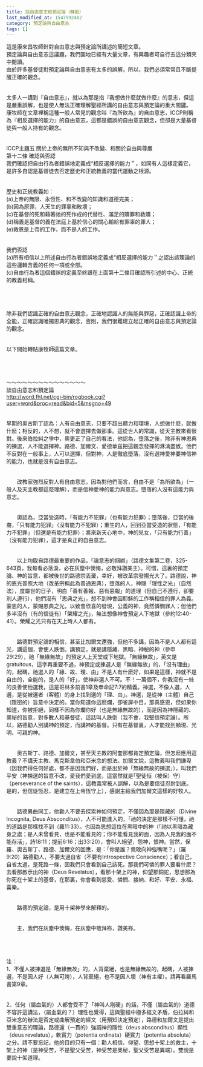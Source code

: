 ```yaml
---
title: 談自由意志和預定論（轉貼）
last_modified_at: 1547992482
category: 預定論與自由意志
tags: []
---
```


這是康來昌牧師針對自由意志與預定論所講述的簡短文章。<br>預定論與自由意志這議題，我們園地已經有大量文章，有興趣者可自行去這分類夾中閱讀。<br>由於許多基督徒對預定論與自由意志有太多的誤解，所以，我們必須常常且不斷提醒正確的觀念。<br><br><br><!--more-->太多人一講到『自由意志』，就以為那是指『我想做什麼就做什麼』的意志，但這是嚴重誤解，也是使人無法正確理解聖經所講的自由意志與預定論的重大關鍵。<br>康牧師在文章裡稱這種一般人常見的觀念叫『為所欲為』的自由意志，ICCP則稱為『相反選擇的能力』的自由意志，這都是錯誤的自由意志觀念，但卻是大量基督徒與一般人持有的觀念。<br><br><br>ICCP主題五  關於上帝的無所不知與不改變、和關於自由與尊嚴 <br>第十二條 確認與否認<br>我們確認把自由行為者錯誤地定義成“相反選擇的能力＂，如同有人這樣定義它，是許多自認是基督徒去否定歷史和正統教義的當代運動之根源。<br><br><br>歷史和正統教義如：<br>(a)上帝的無限、永恆性、和不改變的知識和道德完美；<br>(b)因為原罪，人天生的罪辜和敗壞；<br>(c)在基督的死和藉著祂的死作成的代替性、滿足的贖罪和救贖；<br>(d)稱義是基督的義在法庭上基於信心的關心輸給有罪辜的罪人；<br>(e)救恩是上帝的工作，而不是人的工作。<br><br><br>我們否認<br>(a)所有相信以上所述自由行為者錯誤地定義成“相反選擇的能力＂之認出該理論的這些邏輯含義的任何一項或全部。<br>(c)自由行為者這個錯誤的定義至終跟在上面第十二條目確認所引述的中心、正統的教義相稱。<br><br><br><br><br>除非我們認識正確的自由意志觀念，正確地認識人的無能與罪惡，正確認識上帝的全能，正確認識唯獨恩典的觀念，否則，我們很難建立起正確的自由意志與預定論的觀念。<br><br><br>以下開始轉貼康牧師這篇文章。<br><br><br><br><br>～～～～～～～～～～～～～～～<br>談自由意志和預定論<br>http://word.fhl.net/cgi-bin/rogbook.cgi?user=word&proc=read&bid=5&msgno=49<br><br><br>早期的奥古斯丁認為：人有自由意志，只要不超出體力和環境，人想做什麽，就做什麽；相反的，人不想，就不會選擇去做那事。這從世人的常識，從天主教來看很對。後來伯拉糾之爭中，奧更正了自己的看法，他認為，墮落之後，除非有神恩典的揀選，人不能選擇神。路德、加爾文、愛德華茲把這觀念發揮的淋漓盡致。他們不反對在一般事上，人可以選擇，但對神，人是徹底墮落，沒有選神愛神要神信神的能力，也就是沒有自由意志。 <br><br><br>　　改教家強烈反對人有自由意志，因為對他們而言，自由不是「為所欲為」（一般人及天主教都這麼理解），而是信神愛神的能力與意志。墮落的人沒有這能力與意志。 <br><br><br>　　奧認為，亞當受造時，「有能力不犯罪」（也有能力犯罪）；墮落後，亞當的後裔，「只有能力犯罪」（沒有能力不犯罪）；重生的人，回到亞當受造的狀態，「有能力不犯罪」（但還是有能力犯罪）；將來新天心地中，神的兒女，「只有能力行善」（沒有能力犯罪），這才是真正的自由意志。 <br><br><br>　　以上均取自路德最重要的作品，「論意志的捆綁」（路德文集第二卷，325-643頁，我每看必落淚，必在灰塵中懊悔，必敬拜讚美主）。可惜，這裏的預定論、神的旨意，都被後世的路德宗丟棄，幸好，被改革宗發揚光大了。路德說，神的恩光普照大地（改革宗稱此為普通恩典），墮落的人，神賜「理性之光」（自然法），度屬世的日子，明白「善有善報、惡有惡報」的道理（但自己不遵行，卻要別人遵行），他們沒有「恩典之光」，想不到神會因耶穌的工作稱相信的罪人為義。蒙恩的人，蒙賜恩典之光，以致會欣喜的發現，公義的神，竟然憐憫罪人；但他們多半沒有（有的信徒有）「榮耀之光」，無法想像神會預定人下地獄（參約12:40-41）。榮耀之光只有在天上時人人都有。 <br><br><br>　　路德對預定論的相信，甚至比加爾文還強，但他不多講，因為不是人人都有這光，講這個，會使人跌倒。講預定，就是講隱藏、黑暗、神秘的神（參申29:29），祂「無緣無故」的預定人上天堂或下地獄。「無緣無故」，英文是gratuitous，這字再重要不過，神預定或揀選人是「無緣無故」的，「沒有理由」的，起碼，祂選人的「緣、故、理、由」不是人有什麽好，如果是這樣，神就不是自由的，全能的，是人的「好」，使神非選人不可。不！一萬個不，你我沒有一絲的良善使他選我，這是哥林多前書1章及申命記7:7的精義。神選，不像人選，人選，是從被選者（客體）的身上找到選的「理、由」。神選，是從神（主體）自己（隱密的）旨意中決定的。當你知道你這麽爛，卻雀屏中目，那真感恩，但如果你知道，你被拒絕，同樣不因為你爛你好（也是無緣無故的），而是因為神隱藏的、奧秘的旨意，對多數人和基督徒，這話叫人跌倒（我不會，我堅信預定論）。所以，路德勸人別講神的預定，而講神的基督。只有在基督裏，人才能找到顯現、光明、可親的神。 <br><br><br>　　奥古斯丁、路德、加爾文，甚至天主教的阿奎那都肯定預定論，但怎麽應用這教義？不講天主教、馬克斯韋伯和亞米念的想法。加爾文說，這教義叫我們謙卑（因我們得任何好處，都不是因我們好，而是出於神「無緣無故的揀選」），叫我們平安（神揀選的旨意不改，愛我們愛到底，這當然就是｢聖徒恒（被保）守）（perseverance of the saints），這教義常被人誤解，以為是要信徒忍耐到底。是的，但信徒恆忍，是建立在上帝恆守上），感謝主給我們加爾文這樣的好牧人。 <br><br><br>　　路德異曲同工，他勸人不要去探索神如何預定，不僅因為那是隱藏的（Divine Incognita, Deus Absconditus），人不可能進入的，「祂的決定是那樣不可懂，祂的道路是那樣找不到（羅11:33）。也因為思想這位在黑暗中的神（「祂以黑暗為藏身之處；是人未曾看見，也是不能看見的；你不能看見我的面，因為人見我的面不能存活」，詩18:11；提前6:16；出33:20），會叫人絕望，怨神，恨神。當然，保羅、奧古斯丁、路德、加爾文的回應，是：「你是誰？竟敢向神強嘴呢？」（羅9:20）路德勸人，不要太過自省（不要有Introspective Conscience）；看自己，自省太過，是死路一條，因我們只會看到自己該死。那我們可憐的罪人要看什麽？去看那啟示出的神（Deus Revelatus），看那十架上的神，仰望那銅蛇，思想那為你死在十架上的基督，在那裏，你會看到慈愛、憐憫、接納、和好、平安、永福、喜樂。 <br><br><br>　　路德的預定論，是用十架神學來解釋的。 <br><br><br>　　主，我們在灰塵中懊悔，在灰塵中敬拜祢，讚美祢。 <br><br><br><br><br>注： <br>1、不僅人被揀選是「無緣無故」的，人背棄絕，也是無緣無故的，起碼，人被揀選，不是因人好（人無可誇），人背棄絕，也不是因人壞（神有主權）。請再看羅馬書第9章。 <br><br><br>2、任何（屬血氣的）人都會受不了「神叫人剛硬」的話，不僅（屬血氣的）道德不容許這講法，（屬血氣的？）理性也覺得，這與聖經中極多經文矛盾，伯拉糾和亞米念的辦法是否定或曲解預定的經文（用預知決定預定），路德和加爾文是提出雙重意志的理論，路德還（一貫的）強調神的隱性（deus absconditus）顯性（deus revelatus），軟實力（potentia ordinata）硬實力（potentia absoluta）之分。請不要忘記，他的目的只有一個：勸人相信、仰望、思想十架上的救主，十架上的神（是神受苦，不是聖父受苦，神受苦是奧秘，聖父受苦是異端）。雙說是要說十架道理。 <br>
